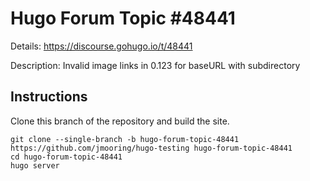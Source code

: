 # Hugo Forum Topic #48441

Details: <https://discourse.gohugo.io/t/48441>

Description: Invalid image links in 0.123 for baseURL with subdirectory

## Instructions

Clone this branch of the repository and build the site.

```text
git clone --single-branch -b hugo-forum-topic-48441 https://github.com/jmooring/hugo-testing hugo-forum-topic-48441
cd hugo-forum-topic-48441
hugo server
```
